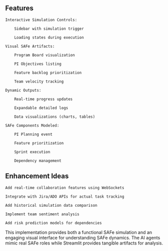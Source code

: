 ## Features

    Interactive Simulation Controls:

        Sidebar with simulation trigger

        Loading states during execution

    Visual SAFe Artifacts:

        Program Board visualization

        PI Objectives listing

        Feature backlog prioritization

        Team velocity tracking

    Dynamic Outputs:

        Real-time progress updates

        Expandable detailed logs

        Data visualizations (charts, tables)

    SAFe Components Modeled:

        PI Planning event

        Feature prioritization

        Sprint execution

        Dependency management

## Enhancement Ideas

    Add real-time collaboration features using WebSockets

    Integrate with Jira/ADO APIs for actual task tracking

    Add historical simulation data comparison

    Implement team sentiment analysis

    Add risk prediction models for dependencies

This implementation provides both a functional SAFe simulation and an engaging visual interface for understanding SAFe dynamics. The AI agents mimic real SAFe roles while Streamlit provides tangible artifacts for analysis.
